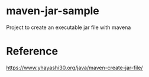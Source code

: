 # maven-jar-sample
Project to create an executable jar file with mavena 

# Reference
https://www.yhayashi30.org/java/maven-create-jar-file/
